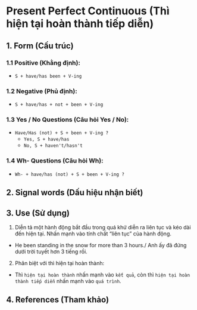 # Present Perfect Continuous (Thì hiện tại hoàn thành tiếp diễn)

## 1. Form (Cấu trúc)

### 1.1 Positive (Khằng định):
- `S + have/has been + V-ing`

### 1.2 Negative (Phủ định):
- `S + have/has + not + been + V-ing`

### 1.3 Yes / No Questions (Câu hỏi Yes / No):
- `Have/Has (not) + S + been + V-ing ?`
  - `Yes, S + have/has`
  - `No, S + haven't/hasn't`

### 1.4 Wh- Questions (Câu hỏi Wh):
- `Wh- + have/has (not) + S + been + V-ing ?`

## 2. Signal words (Dấu hiệu nhận biết)

## 3. Use (Sử dụng)
1. Diễn tả một hành động bắt đầu trong quá khứ diễn ra liên tục và kéo dài đến hiện tại. Nhấn mạnh vào tính chất “liên tục” của hành động.
  - He been standing in the snow for more than 3 hours./ Anh ấy đã đứng dưới trời tuyết hơn 3 tiếng rồi.
2. Phân biệt với thì hiện tại hoàn thành:
  - Thì `hiện tại hoàn thành` nhấn mạnh vào `kết quả`, còn thì `hiện tại hoàn thành tiếp diễn` nhấn mạnh vào `quá trình`.
## 4. References (Tham khảo)